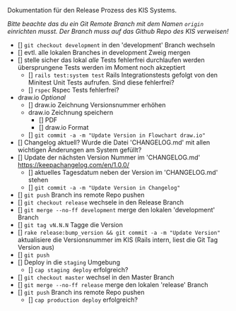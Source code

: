 Dokumentation für den Release Prozess des KIS Systems.

*Bitte beachte das du ein Git Remote Branch mit dem Namen `origin` einrichten musst. Der Branch muss auf das Github Repo des KIS verweisen!*

- [] `git checkout development` in den 'development' Branch wechseln
- [] evtl. alle lokalen Branches in development Zweig mergen
- [] stelle sicher das lokal *alle* Tests fehlerfrei durchlaufen werden
    übersprungene Tests werden im Moment noch akzeptiert
  - [] `rails test:system test` Rails Integrationstests gefolgt von den Minitest Unit Tests aufrufen. Sind diese fehlerfrei?
  - [] `rspec` Rspec Tests fehlerfrei?
- draw.io *Optional*
  - [] draw.io Zeichnung Versionsnummer erhöhen
  - draw.io Zeichnung speichern
    - [] PDF
    - [] draw.io Format
  - [] `git commit -a -m "Update Version in Flowchart draw.io"`
- [] Changelog aktuell? Wurde die Datei 'CHANGELOG.md' mit allen wichtigen Änderungen am System gefüllt?
- [] Update der nächsten Version Nummer im 'CHANGELOG.md' https://keepachangelog.com/en/1.0.0/
  - [] aktuelles Tagesdatum neben der Version im 'CHANGELOG.md' stehen
  - [] `git commit -a -m "Update Version in Changelog"`
- [] `git push` Branch ins remote Repo pushen
- [] `git checkout release` wechsele in den Release Branch
- [] `git merge --no-ff development` merge den lokalen 'development' Branch
- [] `git tag vN.N.N` Tagge die Version
- [] `rake release:bump_version && git commit -a -m "Update Version"` aktualisiere die Versionsnummer im KIS (Rails intern, liest die Git Tag Version aus)
- [] `git push`
- [] Deploy in die `staging` Umgebung
  - [] `cap staging deploy` erfolgreich?
- [] `git checkout master` wechsel in den Master Branch
- [] `git merge --no-ff release` merge den lokalen 'release' Branch
- [] `git push` Branch ins remote Repo pushen
  - [] `cap production deploy` erfolgreich?
